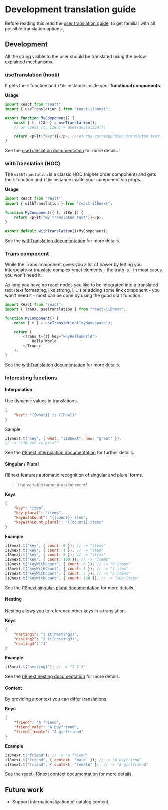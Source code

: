 # Development translation guide

Before reading this read the [user translation guide](../customizing/translation-guide.md), to get familiar with all possible translation options.

## Development

All the string visible to the user should be translated using the below explained mechanisms.

### useTranslation (hook)

It gets the `t` function and `i18n` instance inside your **functional components**.

**Usage**

```js
import React from "react";
import { useTranslation } from "react-i18next";

export function MyComponent() {
    const { t, i18n } = useTranslation();
    // or const [t, i18n] = useTranslation();

    return <p>{t("key")}</p>; //returns corresponding translated text from translation files
}
```

See the [useTranslation documentation](https://react.i18next.com/latest/usetranslation-hook#what-it-does) for more details.

### withTranslation (HOC)

The `withTranslation` is a classic HOC (higher order component) and gets the `t` function and `i18n` instance inside your component via props.

**Usage**

```js
import React from "react";
import { withTranslation } from "react-i18next";

function MyComponent({ t, i18n }) {
    return <p>{t("my translated text")}</p>;
}

export default withTranslation()(MyComponent);
```

See the [withTranslation documentation](https://react.i18next.com/latest/withtranslation-hoc#what-it-does) for more details.

### Trans component

While the Trans component gives you a lot of power by letting you interpolate or translate complex react elements - the truth is - in most cases you won't need it.

As long you have no react nodes you like to be integrated into a translated text (text formatting, like strong, i, ...) or adding some link component - you won't need it - most can be done by using the good old t function.

```js
import React from "react";
import { Trans, useTranslation } from "react-i18next";

function MyComponent() {
    const { t } = useTranslation("myNamespace");

    return (
        <Trans t={t} key="keyHelloWorld">
            Hello World
        </Trans>
    );
}
```

See the [withTranslation documentation](https://react.i18next.com/latest/trans-component) for more details.

### Interesting functions

#### Interpolation

Use dynamic values in translations.

```json
{
    "key": "{{what}} is {{how}}"
}
```

Sample

```js
i18next.t("key", { what: "i18next", how: "great" });
// -> "i18next is great"
```

See the [i18next interpolation documentation](https://www.i18next.com/translation-function/interpolation#basic) for further details.

#### Singular / Plural

i18next features automatic recognition of singular and plural forms.

> The variable name must be `count`!

**Keys**

```json
{
    "key": "item",
    "key_plural": "items",
    "keyWithCount": "{{count}} item",
    "keyWithCount_plural": "{{count}} items"
}
```

**Example**

```js
i18next.t("key", { count: 0 }); // -> "items"
i18next.t("key", { count: 1 }); // -> "item"
i18next.t("key", { count: 5 }); // -> "items"
i18next.t("key", { count: 100 }); // -> "items"
i18next.t("keyWithCount", { count: 0 }); // -> "0 items"
i18next.t("keyWithCount", { count: 1 }); // -> "1 item"
i18next.t("keyWithCount", { count: 5 }); // -> "5 items"
i18next.t("keyWithCount", { count: 100 }); // -> "100 items"
```

See the [i18next singular-plural documentation](https://www.i18next.com/translation-function/plurals#singular-plural) for more details.

#### Nesting

Nesting allows you to reference other keys in a translation.

**Keys**

```json
{
    "nesting1": "1 $t(nesting2)",
    "nesting2": "2 $t(nesting3)",
    "nesting3": "3"
}
```

**Example**

```js
i18next.t("nesting1"); // -> "1 2 3"
```

See the [i18next nesting documentation](https://www.i18next.com/translation-function/nesting#basic) for more details.

#### Context

By providing a context you can differ translations.

**Keys**

```json
{
    "friend": "A friend",
    "friend_male": "A boyfriend",
    "friend_female": "A girlfriend"
}
```

**Example**

```js
i18next.t("friend"); // -> "A friend"
i18next.t("friend", { context: "male" }); // -> "A boyfriend"
i18next.t("friend", { context: "female" }); // -> "A girlfriend"
```

See the [react-i18next context documentation](https://www.i18next.com/translation-function/context) for more details.

## Future work

-   Support internationalization of catalog content.
